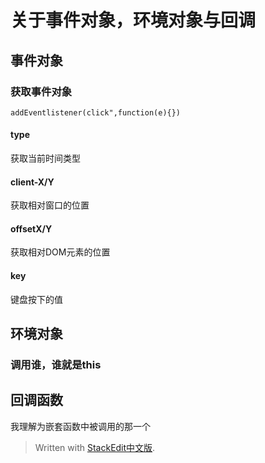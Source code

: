 ﻿#  关于事件对象，环境对象与回调

##  事件对象
###  获取事件对象
``addEventlistener(click",function(e){})``
####  type
获取当前时间类型
####  client-X/Y
获取相对窗口的位置
#### offsetX/Y
获取相对DOM元素的位置
####  key
键盘按下的值

##  环境对象
###  调用谁，谁就是this

##  回调函数
我理解为嵌套函数中被调用的那一个
> Written with [StackEdit中文版](https://stackedit.cn/).
